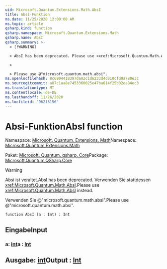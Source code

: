 ```yaml
---
uid: Microsoft.Quantum.Extensions.Math.AbsI
title: Absi-Funktion
ms.date: 11/25/2020 12:00:00 AM
ms.topic: article
qsharp.kind: function
qsharp.namespace: Microsoft.Quantum.Extensions.Math
qsharp.name: AbsI
qsharp.summary: >-
  > [!WARNING]

  > AbsI has been deprecated. Please use <xref:Microsoft.Quantum.Math.AbsI> instead.

  >

  > Please use @"microsoft.quantum.math.absi".
ms.openlocfilehash: 8c6904418397da02c1d6233d4c010cfd9a780e3c
ms.sourcegitcommit: a87c1aa8e7453360025e47ba614f25b02ea84ec3
ms.translationtype: MT
ms.contentlocale: de-DE
ms.lasthandoff: 11/26/2020
ms.locfileid: "96213156"
---
```

# <a name="absi-function"></a><span data-ttu-id="e528e-102">Absi-Funktion</span><span class="sxs-lookup"><span data-stu-id="e528e-102">AbsI function</span></span>

<span data-ttu-id="e528e-103">Namespace: [Microsoft. Quantum. Extensions. Math](xref:Microsoft.Quantum.Extensions.Math)</span><span class="sxs-lookup"><span data-stu-id="e528e-103">Namespace: [Microsoft.Quantum.Extensions.Math](xref:Microsoft.Quantum.Extensions.Math)</span></span>

<span data-ttu-id="e528e-104">Paket: [Microsoft. Quantum. qsharp. Core](https://nuget.org/packages/Microsoft.Quantum.QSharp.Core)</span><span class="sxs-lookup"><span data-stu-id="e528e-104">Package: [Microsoft.Quantum.QSharp.Core](https://nuget.org/packages/Microsoft.Quantum.QSharp.Core)</span></span>


> [!WARNING]
> <span data-ttu-id="e528e-105">Absi ist veraltet.</span><span class="sxs-lookup"><span data-stu-id="e528e-105">AbsI has been deprecated.</span></span> <span data-ttu-id="e528e-106">Verwenden Sie stattdessen <xref:Microsoft.Quantum.Math.AbsI>.</span><span class="sxs-lookup"><span data-stu-id="e528e-106">Please use <xref:Microsoft.Quantum.Math.AbsI> instead.</span></span>
>
> <span data-ttu-id="e528e-107">Verwenden Sie @"microsoft.quantum.math.absi".</span><span class="sxs-lookup"><span data-stu-id="e528e-107">Please use @"microsoft.quantum.math.absi".</span></span>



```qsharp
function AbsI (a : Int) : Int
```


## <a name="input"></a><span data-ttu-id="e528e-108">Eingabe</span><span class="sxs-lookup"><span data-stu-id="e528e-108">Input</span></span>

### <a name="a--int"></a><span data-ttu-id="e528e-109">a: [int](xref:microsoft.quantum.lang-ref.int)</span><span class="sxs-lookup"><span data-stu-id="e528e-109">a : [Int](xref:microsoft.quantum.lang-ref.int)</span></span>





## <a name="output--int"></a><span data-ttu-id="e528e-110">Ausgabe: [int](xref:microsoft.quantum.lang-ref.int)</span><span class="sxs-lookup"><span data-stu-id="e528e-110">Output : [Int](xref:microsoft.quantum.lang-ref.int)</span></span>

